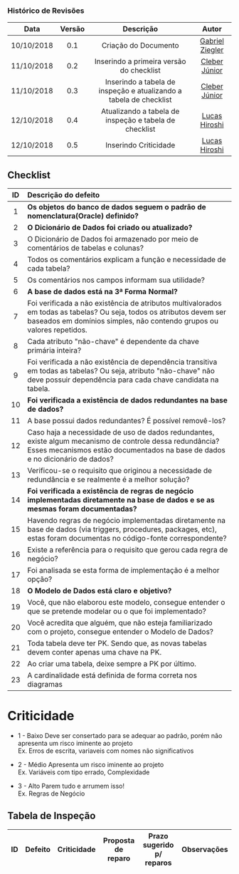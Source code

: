 [Gabriel Ziegler]: https://github.com/gabrielziegler3
[Cleber Júnior]: https://github.com/cjjcastro
[Lucas Hiroshi]: https://github.com/hiroshi

### Histórico de Revisões

| Data       | Versão | Descrição            |         Autor             |
|:----------:|:------:|:--------------------:|:-------------------------:|
| 10/10/2018 | 0.1 | Criação do Documento | [Gabriel Ziegler] |
| 11/10/2018 | 0.2 | Inserindo a primeira versão do checklist | [Cleber Júnior] |
| 11/10/2018 | 0.3 | Inserindo a tabela de inspeção e atualizando a tabela de checklist | [Cleber Júnior] |
| 12/10/2018 | 0.4 | Atualizando a tabela de inspeção e tabela de checklist | [Lucas Hiroshi] |
| 12/10/2018 | 0.5 | Inserindo Criticidade | [Lucas Hiroshi] |

## Checklist

| ID| Descrição do defeito | 
|:-:|:---------------------|
| 1 | **Os objetos do banco de dados seguem o padrão de nomenclatura(Oracle) definido?** |
| 2 | **O Dicionário de Dados foi criado ou atualizado?** |
| 3 | O Dicionário de Dados foi armazenado por meio de comentários de tabelas e colunas?|
| 4 | Todos os comentários explicam a função e necessidade de cada tabela? |
| 5 | Os comentários nos campos informam sua utilidade? |
| 6 | **A base de dados está na 3ª Forma Normal?** |
| 7 | Foi verificada a não existência de atributos multivalorados em todas as tabelas? Ou seja, todos os atributos devem ser baseados em domínios simples, não contendo grupos ou valores repetidos. |
| 8 | Cada atributo "não-chave" é dependente da chave primária inteira? |
| 9 | Foi verificada a não existência de dependência transitiva em todas as tabelas? Ou seja, atributo "não-chave" não deve possuir dependência para cada chave candidata na tabela. |
| 10 | **Foi verificada a existência de dados redundantes na base de dados?** |
| 11 | A base possui dados redundantes? É possível removê-los? |
| 12 | Caso haja a necessidade de uso de dados redundantes, existe algum mecanismo de controle dessa redundância? Esses mecanismos estão documentados na base de dados e no dicionário de dados? |
| 13 | Verificou-se o requisito que originou a necessidade de redundância e se realmente é a melhor solução? |
| 14 | **Foi verificada a existência de regras de negócio implementadas diretamente na base de dados e se as mesmas foram documentadas?** |
| 15 | Havendo regras de negócio implementadas diretamente na base de dados (via triggers, procedures, packages, etc), estas foram documentas no código-fonte correspondente? |
| 16 | Existe a referência para o requisito que gerou cada regra de negócio? |
| 17 | Foi analisada se esta forma de implementação é a melhor opção? |
| 18 | **O Modelo de Dados está claro e objetivo?** |
| 19 | Você, que não elaborou este modelo, consegue entender o que se pretende modelar ou o que foi implementado? |
| 20 | Você acredita que alguém, que não esteja familiarizado com o projeto, consegue entender o Modelo de Dados? |
| 21 | Toda tabela deve ter PK. Sendo que, as novas tabelas devem conter apenas uma chave na PK. |
| 22 | Ao criar uma tabela, deixe sempre a PK por último. |
| 23 | A cardinalidade está definida de forma correta nos diagramas |

# Criticidade
* 1 - Baixo
Deve ser consertado para se adequar ao padrão, porém não apresenta um risco iminente ao projeto<br>
Ex. Erros de escrita, variaveis com nomes não significativos

* 2 - Médio
Apresenta um risco iminente ao projeto<br>
Ex. Variáveis com tipo errado, Complexidade

* 3 - Alto
Parem tudo e arrumem isso!<br>
Ex. Regras de Negócio

## Tabela de Inspeção

| ID| Defeito | Criticidade | Proposta de reparo | Prazo sugerido p/ reparos | Observações |
|:-:|:-------:|:-----------:|:------------------:|:-------------------------:|:-----------:| 
